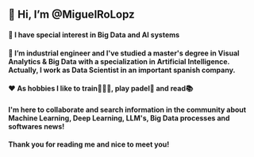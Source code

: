 ## 👋 Hi, I’m @MiguelRoLopz
#### 👀 I have special interest in Big Data and AI systems
#### 🧠 I’m industrial engineer and I've studied a master's degree in Visual Analytics & Big Data with a specialization in Artificial Intelligence. Actually, I work as Data Scientist in an important spanish company.
#### ❤️ As hobbies I like to train🏋🏻‍♂️, play padel🥎 and read📚
#### I'm here to collaborate and search information in the community about Machine Learning, Deep Learning, LLM's, Big Data processes and softwares news!
#### Thank you for reading me and nice to meet you! 
